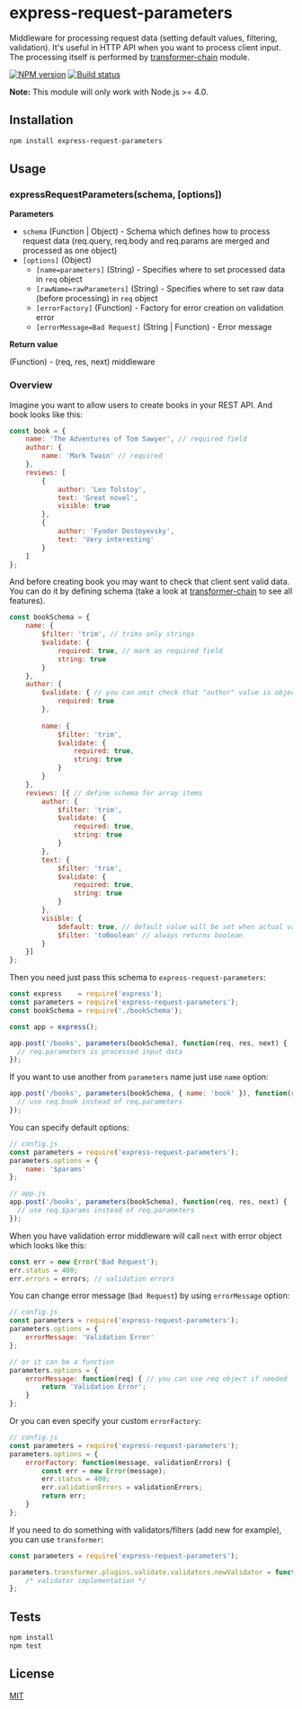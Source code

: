 # express-request-parameters

Middleware for processing request data (setting default values, filtering, validation).
It's useful in HTTP API when you want to process client input.
The processing itself is performed by [transformer-chain](https://github.com/Jokero/transformer-chain) module.

[![NPM version](https://img.shields.io/npm/v/express-request-parameters.svg)](https://npmjs.org/package/express-request-parameters)
[![Build status](https://img.shields.io/travis/Jokero/express-request-parameters.svg)](https://travis-ci.org/Jokero/express-request-parameters)

**Note:** This module will only work with Node.js >= 4.0.

## Installation

```sh
npm install express-request-parameters
```

## Usage

### expressRequestParameters(schema, [options])

**Parameters**

* `schema` (Function | Object) - Schema which defines how to process request data (req.query, req.body and req.params are merged and processed as one object)
* `[options]` (Object)
  - `[name=parameters]` (String) - Specifies where to set processed data in `req` object
  - `[rawName=rawParameters]` (String) - Specifies where to set raw data (before processing) in `req` object
  - `[errorFactory]` (Function) - Factory for error creation on validation error
  - `[errorMessage=Bad Request]` (String | Function) - Error message

**Return value**

(Function) - (req, res, next) middleware

### Overview

Imagine you want to allow users to create books in your REST API. And book looks like this:

```js
const book = {
    name: 'The Adventures of Tom Sawyer', // required field
    author: {
        name: 'Mark Twain' // required
    },
    reviews: [
        {
            author: 'Leo Tolstoy',
            text: 'Great novel',
            visible: true
        },
        {
            author: 'Fyodor Dostoyevsky',
            text: 'Very interesting'
        }
    ]
};
```

And before creating book you may want to check that client sent valid data. You can do it by defining schema 
(take a look at [transformer-chain](https://github.com/Jokero/transformer-chain) to see all features).

```js
const bookSchema = {
    name: {
        $filter: 'trim', // trims only strings
        $validate: {
            required: true, // mark as required field
            string: true
        }
    },
    author: {
        $validate: { // you can omit check that "author" value is object, it will be done internally 
            required: true
        },
        
        name: {
            $filter: 'trim',
            $validate: {
                required: true,
                string: true
            }
        }
    },
    reviews: [{ // define schema for array items
        author: {
            $filter: 'trim',
            $validate: {
                required: true,
                string: true
            }
        },
        text: {
            $filter: 'trim',
            $validate: {
                required: true,
                string: true
            }
        },
        visible: {
            $default: true, // default value will be set when actual value of property is undefined
            $filter: 'toBoolean' // always returns boolean
        }
    }]
};
```

Then you need just pass this schema to `express-request-parameters`:

```js
const express    = require('express');
const parameters = require('express-request-parameters');
const bookSchema = require('./bookSchema');

const app = express();

app.post('/books', parameters(bookSchema), function(req, res, next) {
  // req.parameters is processed input data
});
```

If you want to use another from `parameters` name just use `name` option:

```js
app.post('/books', parameters(bookSchema, { name: 'book' }), function(req, res, next) {
  // use req.book instead of req.parameters
});
```

You can specify default options:

```js
// config.js
const parameters = require('express-request-parameters');
parameters.options = { 
    name: '$params'
};

// app.js
app.post('/books', parameters(bookSchema), function(req, res, next) {
  // use req.$params instead of req.parameters
});
```

When you have validation error middleware will call `next` with error object which looks like this:

```js
const err = new Error('Bad Request'); 
err.status = 400;
err.errors = errors; // validation errors
```

You can change error message (`Bad Request`) by using `errorMessage` option:

```js
// config.js
const parameters = require('express-request-parameters');
parameters.options = { 
    errorMessage: 'Validation Error' 
};

// or it can be a function
parameters.options = { 
    errorMessage: function(req) { // you can use req object if needed
        return 'Validation Error';
    } 
};
```

Or you can even specify your custom `errorFactory`:

```js
// config.js
const parameters = require('express-request-parameters');
parameters.options = { 
    errorFactory: function(message, validationErrors) {
        const err = new Error(message);
        err.status = 400;
        err.validationErrors = validationErrors;
        return err;
    }
};
```

If you need to do something with validators/filters (add new for example), you can use `transformer`:

```js
const parameters = require('express-request-parameters');

parameters.transformer.plugins.validate.validators.newValidator = function(value, options) {
    /* validator implementation */
};
```

## Tests

```sh
npm install
npm test
```

## License

[MIT](LICENSE)
